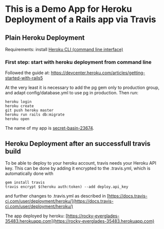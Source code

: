 # This is a Demo App for Heroku Deployment of a Rails app via Travis

## Plain Heroku Deployment

Requirements: install [Heroku CLI (command line interface)](https://devcenter.heroku.com/articles/heroku-cli)

### First step: start with heroku deployment from command line

Followed the guide at:
https://devcenter.heroku.com/articles/getting-started-with-rails5

At the very least it is necessary to add the pg gem only to production group,
and adapt config/database.yml to use pg in production. Then run:

    heroku login
    heroku create
    git push heroku master
    heroku run rails db:migrate
    heroku open

The name of my app is [secret-basin-23674](https://secret-basin-23674.herokuapp.com/).

## Heroku Deployment after an successfull travis build

To be able to deploy to your heroku account, travis needs your Heroku API key.
This can be done by adding it encrypted to the .travis.yml, which is automatically
done with

    gem install travis
    travis encrypt $(heroku auth:token) --add deploy.api_key

and further changes to .travis.yml as described in
[https://docs.travis-ci.com/user/deployment/heroku/](https://docs.travis-ci.com/user/deployment/heroku/)

The app deployed by heroku: [https://rocky-everglades-35483.herokuapp.com](https://rocky-everglades-35483.herokuapp.com)
